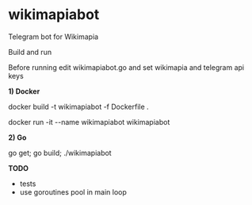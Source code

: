 # wikimapiabot

Telegram bot for Wikimapia

Build and run

Before running edit wikimapiabot.go and set wikimapia and telegram api keys

**1) Docker**

docker build -t wikimapiabot -f Dockerfile .

docker run -it --name wikimapiabot wikimapiabot

**2) Go**

go get; go build; ./wikimapiabot


**TODO**

* tests
* use goroutines pool in main loop
